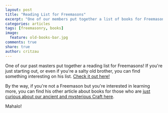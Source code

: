 ```yaml
---
layout: post
title: "Reading List for Freemasons"
excerpt: "One of our members put together a list of books for Freemasons to read."
categories: articles
tags: [freemasonry, books]
image:
  feature: old-books-bar.jpg
comments: true
share: true
author: critzau
---
```


One of our past masters put together a reading list for Freemasons! If
you're just starting out, or even if you're a salty old brother, you
can find something interesting on his list. [Check it out here!](https://transformason.org/papers/masonic_reading_list.html)

By the way, if you're not a Freemason but you're interested in
learning more, you can find his other article about books for those
who are [just curious about our ancient and mysterious Craft here](https://arnemancy.com/articles/freemasonry/books-about-freemasonry-for-the-curious/).

Mahalo!
